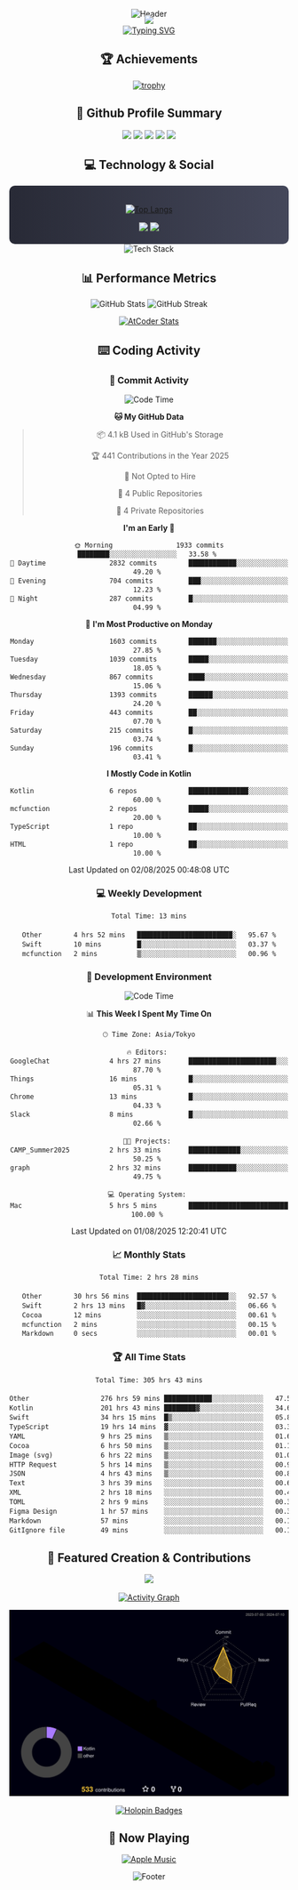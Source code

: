 <div align="center">
  
![Header](https://capsule-render.vercel.app/api?type=waving&color=gradient&customColorList=12&height=300&section=header&text=Welcome%20to%20Batapii's%20Universe&fontSize=50&animation=fadeIn&fontAlignY=40&desc=Android%20Developer%20|%20Kotlin%20LOVE%20)

<div style="margin-top: -20px;">
  <img src="https://readme-typing-svg.herokuapp.com/?lines=Crafting+Android+Experiences;Building+Tomorrow's+Apps+Today;Always+Learning,+Always+Growing&font=Fira%20Code&center=true&width=440&height=45&color=f75c7e&vCenter=true&size=22&pause=1000">
</div>

<a href="https://git.io/typing-svg">
  <img src="https://readme-typing-svg.demolab.com?font=Fira+Code&weight=600&size=28&duration=4000&pause=1000&center=true&vCenter=true&width=800&lines=Hey+there!+I'm+Batapii+%F0%9F%91%8B;Android+Developer+from+Japan+%F0%9F%87%AF%F0%9F%87%B5" alt="Typing SVG" />
</a>

## 🏆 Achievements

[![trophy](https://github-profile-trophy.vercel.app/?username=batapii&theme=onestar&no-frame=true&no-bg=true&column=8&rank=SECRET,SSS,SS,S,AAA,AA,A,B,C,?&margin-w=10&margin-h=10)](https://github.com/ryo-ma/github-profile-trophy)

## 🎯 Github Profile Summary

<div align="center">
  <img src="http://github-profile-summary-cards.vercel.app/api/cards/profile-details?username=batapii&theme=radical" />
  <img src="http://github-profile-summary-cards.vercel.app/api/cards/repos-per-language?username=batapii&theme=radical" />
  <img src="http://github-profile-summary-cards.vercel.app/api/cards/most-commit-language?username=batapii&theme=radical" />
  <img src="http://github-profile-summary-cards.vercel.app/api/cards/stats?username=batapii&theme=radical" />
  <img src="http://github-profile-summary-cards.vercel.app/api/cards/productive-time?username=batapii&theme=radical" />
</div>

## 💻 Technology & Social

<div align="center" style="background: linear-gradient(to right, #282A36, #44475A); padding: 20px; border-radius: 10px;">

[![Top Langs](https://github-readme-stats.vercel.app/api/top-langs/?username=batapii
)](https://github.com/anuraghazra/github-readme-stats)

<div style="margin-top: 15px">
<a href="https://github.com/batapii"><img src="https://img.shields.io/github/followers/batapii?style=for-the-badge&logo=github&label=Follow&color=ff6e96&labelColor=282A36"/></a>
<a href="https://twitter.com/batapii3939"><img src="https://img.shields.io/twitter/follow/batapii?style=for-the-badge&logo=twitter&color=1DA1F2&labelColor=282A36&label= Twitter"/></a>
</div>

</div>

<div align="center">
<img src="https://github-readme-tech-stack.vercel.app/api/cards?title=Tech+Stack&align=center&titleAlign=center&fontSize=20&lineHeight=10&lineCount=4&theme=github_dark&width=800&bg=%230D1117&badge=%23161B22&border=%2321262D&titleColor=%2358A6FF&line1=kotlin%2Ckotlin%2C0095D5%3Bandroid%2Candroid%2C00ff00%3Bjetpackcompose%2Cjetpack%2C4285F4%3B&line2=swift%2Cswift%2CFA7343%3Bfirebase%2Cfirebase%2CFFCA28%3Bgithub%2Cgithub%2C181717%3B&line3=typescript%2Ctypescript%2C3178C6%3Bgraphql%2Cgraphql%2CE10098%3Bsupabase%2Csupabase%2C3FCF8E%3B&line4=gradle%2Cgradle%2C02303A%3Bgitkraken%2Cgitkraken%2C179287%3Bpostman%2Cpostman%2CFF6C37%3B" alt="Tech Stack" />
</div>



## 📊 Performance Metrics

<div align="center">

![GitHub Stats](https://github-readme-stats.vercel.app/api?username=batapii&show_icons=true&theme=radical&hide_border=true&bg_color=0D1117)
![GitHub Streak](https://github-readme-streak-stats.herokuapp.com/?user=batapii&theme=radical&hide_border=true&background=0D1117)

[![AtCoder Stats](https://atcoder-readme-stats.vercel.app/stats/batapii3939?theme=dark&show_history=5&width=495)](https://github.com/iwbc-mzk/atcoder-readme-stats)

</div>

## ⌨️ Coding Activity

### 🌟 Commit Activity
<!--START_SECTION:commit-stats-->
![Code Time](http://img.shields.io/badge/Code%20Time-583%20hrs%206%20mins-blue)

**🐱 My GitHub Data** 

> 📦 4.1 kB Used in GitHub's Storage 
 > 
> 🏆 441 Contributions in the Year 2025
 > 
> 🚫 Not Opted to Hire
 > 
> 📜 4 Public Repositories 
 > 
> 🔑 4 Private Repositories 
 > 
**I'm an Early 🐤** 

```text
🌞 Morning                1933 commits        ████████░░░░░░░░░░░░░░░░░   33.58 % 
🌆 Daytime                2832 commits        ████████████░░░░░░░░░░░░░   49.20 % 
🌃 Evening                704 commits         ███░░░░░░░░░░░░░░░░░░░░░░   12.23 % 
🌙 Night                  287 commits         █░░░░░░░░░░░░░░░░░░░░░░░░   04.99 % 
```
📅 **I'm Most Productive on Monday** 

```text
Monday                   1603 commits        ███████░░░░░░░░░░░░░░░░░░   27.85 % 
Tuesday                  1039 commits        █████░░░░░░░░░░░░░░░░░░░░   18.05 % 
Wednesday                867 commits         ████░░░░░░░░░░░░░░░░░░░░░   15.06 % 
Thursday                 1393 commits        ██████░░░░░░░░░░░░░░░░░░░   24.20 % 
Friday                   443 commits         ██░░░░░░░░░░░░░░░░░░░░░░░   07.70 % 
Saturday                 215 commits         █░░░░░░░░░░░░░░░░░░░░░░░░   03.74 % 
Sunday                   196 commits         █░░░░░░░░░░░░░░░░░░░░░░░░   03.41 % 
```


**I Mostly Code in Kotlin** 

```text
Kotlin                   6 repos             ███████████████░░░░░░░░░░   60.00 % 
mcfunction               2 repos             █████░░░░░░░░░░░░░░░░░░░░   20.00 % 
TypeScript               1 repo              ██░░░░░░░░░░░░░░░░░░░░░░░   10.00 % 
HTML                     1 repo              ██░░░░░░░░░░░░░░░░░░░░░░░   10.00 % 
```




 Last Updated on 02/08/2025 00:48:08 UTC
<!--END_SECTION:commit-stats-->

### 💻 Weekly Development
<!--START_SECTION:wakatime-->

```txt
Total Time: 13 mins

Other        4 hrs 52 mins   ████████████████████████░   95.67 %
Swift        10 mins         █░░░░░░░░░░░░░░░░░░░░░░░░   03.37 %
mcfunction   2 mins          ▒░░░░░░░░░░░░░░░░░░░░░░░░   00.96 %
```

<!--END_SECTION:wakatime-->

### 🔨 Development Environment
<!--START_SECTION:dev-stats-->
![Code Time](http://img.shields.io/badge/Code%20Time-583%20hrs%206%20mins-blue)

📊 **This Week I Spent My Time On** 

```text
🕑︎ Time Zone: Asia/Tokyo

🔥 Editors: 
GoogleChat               4 hrs 27 mins       ██████████████████████░░░   87.70 % 
Things                   16 mins             █░░░░░░░░░░░░░░░░░░░░░░░░   05.31 % 
Chrome                   13 mins             █░░░░░░░░░░░░░░░░░░░░░░░░   04.33 % 
Slack                    8 mins              █░░░░░░░░░░░░░░░░░░░░░░░░   02.66 % 

🐱‍💻 Projects: 
CAMP_Summer2025          2 hrs 33 mins       █████████████░░░░░░░░░░░░   50.25 % 
graph                    2 hrs 32 mins       ████████████░░░░░░░░░░░░░   49.75 % 

💻 Operating System: 
Mac                      5 hrs 5 mins        █████████████████████████   100.00 % 
```


 Last Updated on 01/08/2025 12:20:41 UTC
<!--END_SECTION:dev-stats-->

### 📈 Monthly Stats
<!--START_SECTION:wakamonth-->

```txt
Total Time: 2 hrs 28 mins

Other        30 hrs 56 mins  ███████████████████████░░   92.57 %
Swift        2 hrs 13 mins   █▓░░░░░░░░░░░░░░░░░░░░░░░   06.66 %
Cocoa        12 mins         ░░░░░░░░░░░░░░░░░░░░░░░░░   00.61 %
mcfunction   2 mins          ░░░░░░░░░░░░░░░░░░░░░░░░░   00.15 %
Markdown     0 secs          ░░░░░░░░░░░░░░░░░░░░░░░░░   00.01 %
```

<!--END_SECTION:wakamonth-->

### 🏆 All Time Stats
<!--START_SECTION:wakaalltime-->

```txt
Total Time: 305 hrs 43 mins

Other                  276 hrs 59 mins ████████████░░░░░░░░░░░░░   47.53 %
Kotlin                 201 hrs 43 mins ████████▓░░░░░░░░░░░░░░░░   34.62 %
Swift                  34 hrs 15 mins  █▒░░░░░░░░░░░░░░░░░░░░░░░   05.88 %
TypeScript             19 hrs 14 mins  ▓░░░░░░░░░░░░░░░░░░░░░░░░   03.30 %
YAML                   9 hrs 25 mins   ▒░░░░░░░░░░░░░░░░░░░░░░░░   01.62 %
Cocoa                  6 hrs 50 mins   ▒░░░░░░░░░░░░░░░░░░░░░░░░   01.17 %
Image (svg)            6 hrs 22 mins   ▒░░░░░░░░░░░░░░░░░░░░░░░░   01.09 %
HTTP Request           5 hrs 14 mins   ▒░░░░░░░░░░░░░░░░░░░░░░░░   00.90 %
JSON                   4 hrs 43 mins   ▒░░░░░░░░░░░░░░░░░░░░░░░░   00.81 %
Text                   3 hrs 39 mins   ░░░░░░░░░░░░░░░░░░░░░░░░░   00.63 %
XML                    2 hrs 18 mins   ░░░░░░░░░░░░░░░░░░░░░░░░░   00.40 %
TOML                   2 hrs 9 mins    ░░░░░░░░░░░░░░░░░░░░░░░░░   00.37 %
Figma Design           1 hr 57 mins    ░░░░░░░░░░░░░░░░░░░░░░░░░   00.34 %
Markdown               57 mins         ░░░░░░░░░░░░░░░░░░░░░░░░░   00.16 %
GitIgnore file         49 mins         ░░░░░░░░░░░░░░░░░░░░░░░░░   00.14 %
```

<!--END_SECTION:wakaalltime-->


## 🌟 Featured Creation & Contributions

<div align="center">
  <a href="https://github.com/batapii/ToDoSNS">
    <img src="https://github-readme-stats.vercel.app/api/pin/?username=batapii&repo=ToDoSNS&theme=radical&hide_border=true&bg_color=0D1117" />
  </a>

[![Activity Graph](https://github-readme-activity-graph.vercel.app/graph?username=batapii&custom_title=Contribution%20Graph&hide_border=true&theme=radical&bg_color=0D1117)](https://github.com/ashutosh00710/github-readme-activity-graph)

![3D Contrib](./profile-3d-contrib/profile-night-rainbow.svg)

[![Holopin Badges](https://holopin.me/batapii)](https://holopin.io/@batapii)

</div>

## 🎵 Now Playing

<div align="center">
  
[![Apple Music](https://music-profile.rayriffy.com/theme/dark.svg?uid=001005.6598667d2ffd4a10a4f429edd0ba24c4.1156)](https://github.com/rayriffy/apple-music-github-profile)

</div>

![Footer](https://capsule-render.vercel.app/api?type=waving&color=gradient&customColorList=12&height=100&section=footer)

</div>
